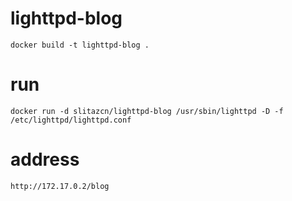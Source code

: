 # lighttpd-blog

```console
docker build -t lighttpd-blog .
```

# run
```console
docker run -d slitazcn/lighttpd-blog /usr/sbin/lighttpd -D -f /etc/lighttpd/lighttpd.conf
```
# address
```console
http://172.17.0.2/blog
```
